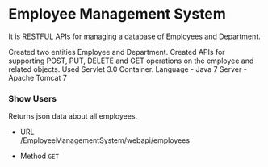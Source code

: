 # Employee Management System
It is RESTFUL APIs for managing a database of Employees and Department.


Created two entities Employee and Department.
Created APIs for supporting POST, PUT, DELETE and GET operations on the employee and related objects. 
Used Servlet 3.0 Container.
Language - Java 7
Server - Apache Tomcat 7

### Show Users
Returns json data about all employees.

- URL<br />
/EmployeeManagementSystem/webapi/employees 

- Method
`GET`


